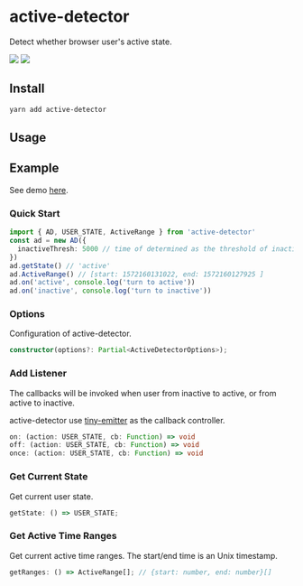 # active-detector

Detect whether browser user's active state.

![](https://img.shields.io/npm/v/active-detector)
![](https://img.shields.io/bundlephobia/minzip/active-detector)

## Install

```zsh
yarn add active-detector
```

## Usage

## Example

See demo [here](./example).

### Quick Start

```typescript
import { AD, USER_STATE, ActiveRange } from 'active-detector'
const ad = new AD({
  inactiveThresh: 5000 // time of determined as the threshold of inactive, default is 30000ms
})
ad.getState() // 'active'
ad.ActiveRange() // [start: 1572160131022, end: 1572160127925 ]
ad.on('active', console.log('turn to active'))
ad.on('inactive', console.log('turn to inactive'))
```

### Options

Configuration of active-detector.

```typescript
constructor(options?: Partial<ActiveDetectorOptions>);
```

### Add Listener

The callbacks will be invoked when user from inactive to active, or from active to inactive.

active-detector use [tiny-emitter](https://github.com/scottcorgan/tiny-emitter#readme) as the callback controller.

```typescript
on: (action: USER_STATE, cb: Function) => void
off: (action: USER_STATE, cb: Function) => void
once: (action: USER_STATE, cb: Function) => void
```

### Get Current State

Get current user state.

```typescript
getState: () => USER_STATE;
```

### Get Active Time Ranges

Get current active time ranges. The start/end time is an Unix timestamp.

```typescript
getRanges: () => ActiveRange[]; // {start: number, end: number}[]
```
